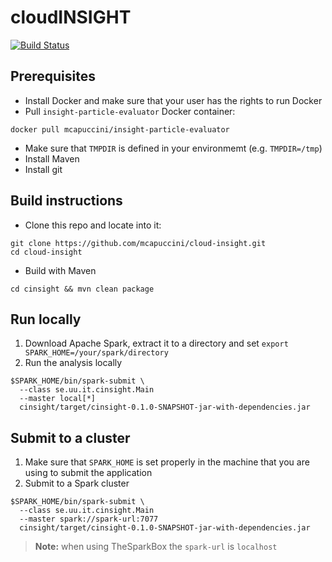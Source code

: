 # cloudINSIGHT
[![Build Status](https://travis-ci.org/mcapuccini/cloud-insight.svg?branch=master)](https://travis-ci.org/mcapuccini/cloud-insight)

## Prerequisites 
- Install Docker and make sure that your user has the rights to run Docker
- Pull `insight-particle-evaluator` Docker container:
```
docker pull mcapuccini/insight-particle-evaluator
```
- Make sure that `TMPDIR` is defined in your environmemt (e.g. `TMPDIR=/tmp`)
- Install Maven 
- Install git

## Build instructions
- Clone this repo and locate into it:
```
git clone https://github.com/mcapuccini/cloud-insight.git
cd cloud-insight
```
- Build with Maven
```
cd cinsight && mvn clean package
```

## Run locally
1) Download Apache Spark, extract it to a directory and set ``export SPARK_HOME=/your/spark/directory``
2) Run the analysis locally
```
$SPARK_HOME/bin/spark-submit \
  --class se.uu.it.cinsight.Main
  --master local[*]
  cinsight/target/cinsight-0.1.0-SNAPSHOT-jar-with-dependencies.jar
```

## Submit to a cluster
1) Make sure that `SPARK_HOME` is set properly in the machine that you are using to submit the application 
2) Submit to a Spark cluster 
```
$SPARK_HOME/bin/spark-submit \
  --class se.uu.it.cinsight.Main
  --master spark://spark-url:7077 
  cinsight/target/cinsight-0.1.0-SNAPSHOT-jar-with-dependencies.jar
```
> **Note:** when using TheSparkBox the `spark-url` is `localhost`

